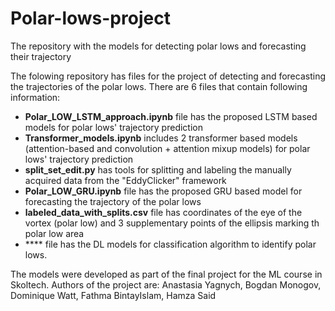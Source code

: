 # Polar-lows-project
The repository with the models for detecting polar lows and forecasting their trajectory

The folowing repository has files for the project of detecting and forecasting the trajectories of the polar lows. There are 6 files that contain following information:
- **Polar_LOW_LSTM_approach.ipynb** file has the proposed LSTM based models for polar lows' trajectory prediction
- **Transformer_models.ipynb** includes 2 transformer based models (attention-based and convolution + attention mixup models) for polar lows' trajectory prediction
- **split_set_edit.py** has tools for splitting and labeling the manually acquired data from the "EddyClicker" framework
- **Polar_LOW_GRU.ipynb** file has the proposed GRU based model for forecasting the trajectory of the polar lows
- **labeled_data_with_splits.csv** file has coordinates of the eye of the vortex (polar low) and 3 supplementary points of the ellipsis marking th polar low area
- **** file has the DL models for classification algorithm to identify polar lows.

The models were developed as part of the final project for the ML course in Skoltech. 
Authors of the project are: Anastasia Yagnych, Bogdan Monogov, Dominique Watt, Fathma BintayIslam, Hamza Said
